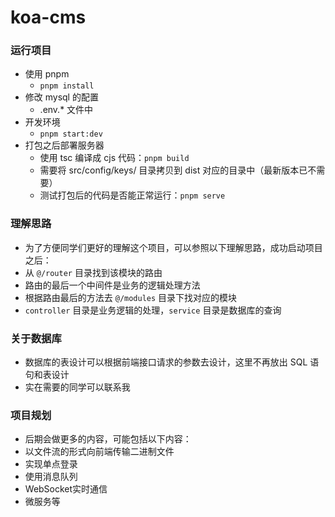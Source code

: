 # koa-cms

### 运行项目
- 使用 pnpm
  - `pnpm install`
- 修改 mysql 的配置
  - .env.* 文件中
- 开发环境
  - `pnpm start:dev`
- 打包之后部署服务器
  - 使用 tsc 编译成 cjs 代码：`pnpm build`
  - 需要将 src/config/keys/ 目录拷贝到 dist 对应的目录中（最新版本已不需要）
  - 测试打包后的代码是否能正常运行：`pnpm serve`

### 理解思路
- 为了方便同学们更好的理解这个项目，可以参照以下理解思路，成功启动项目之后：
- 从 `@/router` 目录找到该模块的路由
- 路由的最后一个中间件是业务的逻辑处理方法
- 根据路由最后的方法去 `@/modules` 目录下找对应的模块
- `controller` 目录是业务逻辑的处理，`service` 目录是数据库的查询

### 关于数据库
- 数据库的表设计可以根据前端接口请求的参数去设计，这里不再放出 SQL 语句和表设计
- 实在需要的同学可以联系我

### 项目规划
- 后期会做更多的内容，可能包括以下内容：
- 以文件流的形式向前端传输二进制文件
- 实现单点登录
- 使用消息队列
- WebSocket实时通信
- 微服务等
